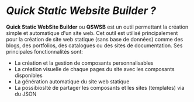 <h1 class="text-center p-3">
  <i>Quick Static Website Builder ?</i>
</h1>
<p>
  <strong>Quick Static WebSite Builder</strong> ou
  <strong class="text-primary">QSWSB</strong> est un outil permettant la
  création simple et automatique d'un site web. Cet outil est utilisé
  principalement pour la création de site web statique (sans base de
  données) comme des blogs, des portfolios, des catalogues ou des
  sites de documentation. Ses principales fonctionnalités sont:
</p>
<ul>
  <li>La création et la gestion de composants personnalisables</li>
  <li>
    La création visuelle de chaque pages du site avec les composants
    disponibles
  </li>
  <li>La génération automatique du site web statique</li>
  <li>
    La possibioslté de partager les composants et les sites
    (templates) via du JSON
  </li>
</ul>
